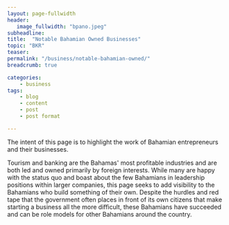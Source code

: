 ```yaml
---
layout: page-fullwidth
header:
   image_fullwidth: "bpano.jpeg"
subheadline:
title:  "Notable Bahamian Owned Businesses"
topic: "BKR"
teaser: 
permalink: "/business/notable-bahamian-owned/"
breadcrumb: true

categories:
    - business
tags:
    - blog
    - content
    - post
    - post format

---
```

The intent of this page is to highlight the work of Bahamian entrepreneurs and their businesses. 

Tourism and banking are the Bahamas' most profitable industries and are both led and owned primarily by foreign interests. While many are happy with the status quo and boast about the few Bahamians in leadership positions within larger companies, this page seeks to add visibility to the Bahamians who build something of their own. Despite the hurdles and red tape that the government often places in front of its own citizens that make starting a business all the more difficult, these Bahamians have succeeded and can be role models for other Bahamians around the country. 